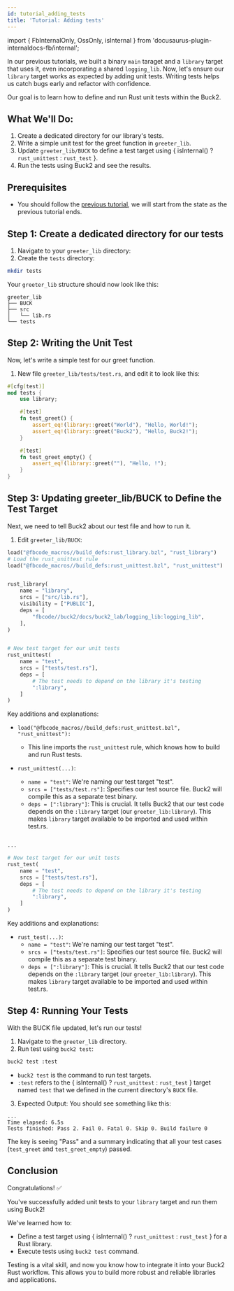 ```yaml
---
id: tutorial_adding_tests
title: 'Tutorial: Adding tests'
---
```


import { FbInternalOnly, OssOnly, isInternal } from
'docusaurus-plugin-internaldocs-fb/internal';

In our previous tutorials, we built a binary `main` taraget and a `library`
target that uses it, even incorporating a shared `logging_lib`. Now, let's
ensure our `library` target works as expected by adding unit tests. Writing
tests helps us catch bugs early and refactor with confidence.

Our goal is to learn how to define and run Rust unit tests within the Buck2.

## What We'll Do:

1. Create a dedicated directory for our library's tests.
2. Write a simple unit test for the greet function in `greeter_lib`.
3. Update `greeter_lib/BUCK` to define a test target using { isInternal() ?
   <code>rust_unittest</code> : <code>rust_test</code> }.
4. Run the tests using Buck2 and see the results.

## Prerequisites

- You should follow the [previous tutorial](../tutorial_adding_dependencies), we
  will start from the state as the previous tutorial ends.

## Step 1: Create a dedicated directory for our tests

1. Navigate to your `greeter_lib` directory:
2. Create the `tests` directory:

```bash
mkdir tests
```

Your `greeter_lib` structure should now look like this:

```
greeter_lib
├── BUCK
├── src
│   └── lib.rs
└── tests
```

## Step 2: Writing the Unit Test

Now, let's write a simple test for our greet function.

1. New file `greeter_lib/tests/test.rs`, and edit it to look like this:

```rust
#[cfg(test)]
mod tests {
    use library;

    #[test]
    fn test_greet() {
        assert_eq!(library::greet("World"), "Hello, World!");
        assert_eq!(library::greet("Buck2"), "Hello, Buck2!");
    }

    #[test]
    fn test_greet_empty() {
        assert_eq!(library::greet(""), "Hello, !");
    }
}
```

## Step 3: Updating greeter_lib/BUCK to Define the Test Target

Next, we need to tell Buck2 about our test file and how to run it.

1. Edit `greeter_lib/BUCK`:

<FbInternalOnly>

```python
load("@fbcode_macros//build_defs:rust_library.bzl", "rust_library")
# Load the rust_unittest rule
load("@fbcode_macros//build_defs:rust_unittest.bzl", "rust_unittest")


rust_library(
    name = "library",
    srcs = ["src/lib.rs"],
    visibility = ["PUBLIC"],
    deps = [
        "fbcode//buck2/docs/buck2_lab/logging_lib:logging_lib",
    ],
)


# New test target for our unit tests
rust_unittest(
    name = "test",
    srcs = ["tests/test.rs"],
    deps = [
        # The test needs to depend on the library it's testing
        ":library",
    ]
)
```

Key additions and explanations:

- `load("@fbcode_macros//build_defs:rust_unittest.bzl", "rust_unittest"):`
  - This line imports the `rust_unittest` rule, which knows how to build and run
    Rust tests.

- `rust_unittest(...)`:
  - `name = "test"`: We're naming our test target "test".
  - `srcs = ["tests/test.rs"]`: Specifies our test source file. Buck2 will
    compile this as a separate test binary.
  - `deps = [":library"]`: This is crucial. It tells Buck2 that our test code
    depends on the `:library` target (our `greeter_lib:library`). This makes
    `library` target available to be imported and used within test.rs.

</FbInternalOnly>

<OssOnly>

```python

...

# New test target for our unit tests
rust_test(
    name = "test",
    srcs = ["tests/test.rs"],
    deps = [
        # The test needs to depend on the library it's testing
        ":library",
    ]
)
```

Key additions and explanations:

- `rust_test(...)`:
  - `name = "test"`: We're naming our test target "test".
  - `srcs = ["tests/test.rs"]`: Specifies our test source file. Buck2 will
    compile this as a separate test binary.
  - `deps = [":library"]`: This is crucial. It tells Buck2 that our test code
    depends on the `:library` target (our `greeter_lib:library`). This makes
    `library` target available to be imported and used within test.rs.

</OssOnly>

## Step 4: Running Your Tests

With the BUCK file updated, let's run our tests!

1. Navigate to the `greeter_lib` directory.
2. Run test using `buck2 test`:

```bash
buck2 test :test
```

- `buck2 test` is the command to run test targets.
- `:test` refers to the { isInternal() ? <code>rust_unittest</code> :
  <code>rust_test</code> } target named `test` that we defined in the current
  directory's `BUCK` file.

3. Expected Output: You should see something like this:

```
...
Time elapsed: 6.5s
Tests finished: Pass 2. Fail 0. Fatal 0. Skip 0. Build failure 0
```

The key is seeing "Pass" and a summary indicating that all your test cases
(`test_greet` and `test_greet_empty`) passed.

## Conclusion

Congratulations! ✅

You've successfully added unit tests to your `library` target and run them using
Buck2!

We've learned how to:

- Define a test target using { isInternal() ? <code>rust_unittest</code> :
  <code>rust_test</code> } for a Rust library.
- Execute tests using `buck2 test` command.

Testing is a vital skill, and now you know how to integrate it into your Buck2
Rust workflow. This allows you to build more robust and reliable libraries and
applications.
